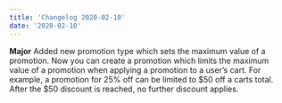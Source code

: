 ```yaml
---
title: 'Changelog 2020-02-10'
date: '2020-02-10'
---
```

**Major** Added new promotion type which sets the maximum value of a promotion. Now you can create a promotion which limits the maximum value of a promotion when applying a promotion to a user’s cart. For example, a promotion for 25% off can be limited to $50 off a carts total. After the $50 discount is reached, no further discount applies.

